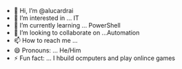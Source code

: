 - 👋 Hi, I’m @alucardrai
- 👀 I’m interested in ... IT
- 🌱 I’m currently learning ... PowerShell
- 💞️ I’m looking to collaborate on ...Automation
- 📫 How to reach me ...
- 😄 Pronouns: ... He/Him
- ⚡ Fun fact: ... I hbuild ocmputers and play onlince games

<!---
alucardrai/alucardrai is a ✨ special ✨ repository because its `README.md` (this file) appears on your GitHub profile.
You can click the Preview link to take a look at your changes.
--->
